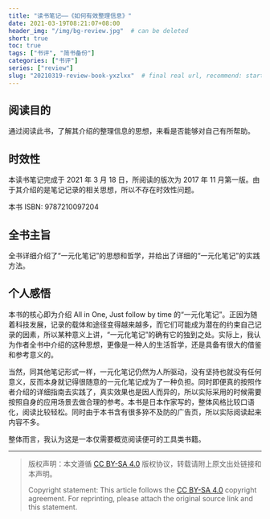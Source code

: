 ```yaml
---
title: "读书笔记——《如何有效整理信息》"
date: 2021-03-19T08:21:07+08:00
header_img: "/img/bg-review.jpg"  # can be deleted
short: true
toc: true
tags: ["书评", "简书备份"]
categories: ["书评"]
series: ["review"] 
slug: "20210319-review-book-yxzlxx"  # final real url, recommend: start by date, follow lower case words with hyphen splitter. E.g., `20230316-text-title`
---
```


## 阅读目的

通过阅读此书，了解其介绍的整理信息的思想，来看是否能够对自己有所帮助。

## 时效性

本读书笔记完成于 2021 年 3 月 18 日，所阅读的版次为 2017 年 11 月第一版。由于其介绍的是笔记记录的相关思想，所以不存在时效性问题。

本书 ISBN: 9787210097204

## 全书主旨

全书详细介绍了“一元化笔记”的思想和哲学，并给出了详细的“一元化笔记”的实践方法。

## 个人感悟

本书的核心即为介绍 All in One, Just follow by time 的“一元化笔记”。正因为随着科技发展，记录的载体和途径变得越来越多，而它们可能成为潜在的约束自己记录的因素，所以某种意义上讲，“一元化笔记”的确有它的独到之处。实际上，我认为作者全书中介绍的这种思想，更像是一种人的生活哲学，还是具备有很大的借鉴和参考意义的。

当然，同其他笔记形式一样，一元化笔记仍然为人所驱动，没有坚持也就没有任何意义，反而本身就记得很随意的一元化笔记成为了一种负担。同时即便真的按照作者介绍的详细指南去实践了，真实效果也是因人而异的，所以实际采用的时候需要按照自身的应用场景去做合理的参考。本书是日本作家写的，整体风格比较口语化，阅读比较轻松。同时由于本书含有很多猝不及防的广告页，所以实际阅读起来内容不多。

整体而言，我认为这是一本仅需要概览阅读便可的工具类书籍。


---

> 版权声明：本文遵循 [CC BY-SA 4.0](https://creativecommons.org/licenses/by-sa/4.0/deed.zh) 版权协议，转载请附上原文出处链接和本声明。
>
> Copyright statement: This article follows the [CC BY-SA 4.0](https://creativecommons.org/licenses/by-sa/4.0/deed.en) copyright agreement. For reprinting, please attach the original source link and this statement.

